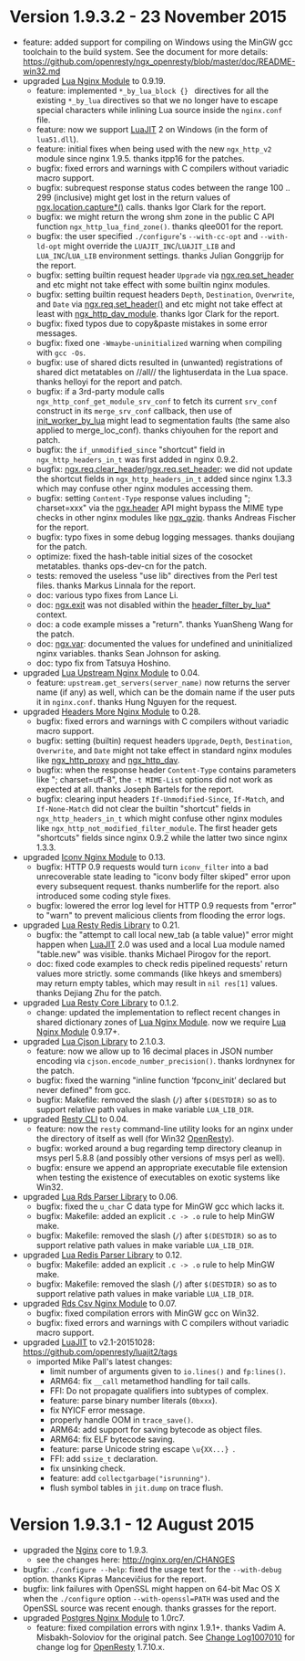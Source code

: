 <!---
    @title         Change Log1009003
    @creator       Yichun Zhang
    @created       2015-07-31 03:33 GMT
    @modifier      YichunZhang
    @modified      2015-11-23 13:14 GMT
    @changecount   32
--->


#  Version 1.9.3.2 - 23 November 2015
* feature: added support for compiling on Windows using the MinGW gcc toolchain to the build system. See the document for more details: https://github.com/openresty/ngx_openresty/blob/master/doc/README-win32.md
* upgraded [Lua Nginx Module](lua-nginx-module/) to 0.9.19.
    * feature: implemented `*_by_lua_block {} ` directives for all the existing `*_by_lua` directives so that we no longer have to escape special characters while inlining Lua source inside the `nginx.conf` file.
    * feature: now we support [LuaJIT](luajit/) 2 on Windows (in the form of `lua51.dll`).
    * feature: initial fixes when being used with the new `ngx_http_v2` module since nginx 1.9.5. thanks itpp16 for the patches.
    * bugfix: fixed errors and warnings with C compilers without variadic macro support.
    * bugfix: subrequest response status codes between the range 100 .. 299 (inclusive) might get lost in the return values of [ngx.location.capture*()](https://github.com/openresty/lua-nginx-module#ngxlocationcapture) calls. thanks Igor Clark for the report.
    * bugfix: we might return the wrong shm zone in the public C API function `ngx_http_lua_find_zone()`. thanks qlee001 for the report.
    * bugfix: the user specified `./configure`'s `--with-cc-opt` and `--with-ld-opt` might override the `LUAJIT_INC`/`LUAJIT_LIB` and `LUA_INC`/`LUA_LIB` environment settings. thanks Julian Gonggrijp for the report.
    * bugfix: setting builtin request header `Upgrade` via [ngx.req.set_header](https://github.com/openresty/lua-nginx-module#ngxreqset_header) and etc might not take effect with some builtin nginx modules.
    * bugfix: setting builtin request headers `Depth`, `Destination`, `Overwrite`, and `Date` via [ngx.req.set_header()](https://github.com/openresty/lua-nginx-module#ngxreqset_header) and etc might not take effect at least with [ngx_http_dav_module](http://nginx.org/en/docs/http/ngx_http_dav_module.html). thanks Igor Clark for the report.
    * bugfix: fixed typos due to copy&paste mistakes in some error messages.
    * bugfix: fixed one `-Wmaybe-uninitialized` warning when compiling with `gcc -Os`.
    * bugfix: use of shared dicts resulted in (unwanted) registrations of shared dict metatables on //all// the lightuserdata in the Lua space. thanks helloyi for the report and patch.
    * bugfix: if a 3rd-party module calls `ngx_http_conf_get_module_srv_conf` to fetch its current `srv_conf` construct in its `merge_srv_conf` callback, then use of [init_worker_by_lua](https://github.com/openresty/lua-nginx-module#init_worker_by_lua) might lead to segmentation faults (the same also applied to merge_loc_conf). thanks chiyouhen for the report and patch.
    * bugfix: the `if_unmodified_since` "shortcut" field in `ngx_http_headers_in_t` was first added in nginx 0.9.2.
    * bugfix: [ngx.req.clear_header](https://github.com/openresty/lua-nginx-module#ngxreqclear_header)/[ngx.req.set_header](https://github.com/openresty/lua-nginx-module#ngxreqset_header): we did not update the shortcut fields in `ngx_http_headers_in_t` added since nginx 1.3.3 which may confuse other nginx modules accessing them.
    * bugfix: setting `Content-Type` response values including "; charset=xxx" via the [ngx.header](https://github.com/openresty/lua-nginx-module#ngxheaderheader) API might bypass the MIME type checks in other nginx modules like [ngx_gzip](http://nginx.org/en/docs/http/ngx_http_gzip_module.html). thanks Andreas Fischer for the report.
    * bugfix: typo fixes in some debug logging messages. thanks doujiang for the patch.
    * optimize: fixed the hash-table initial sizes of the cosocket metatables. thanks ops-dev-cn for the patch.
    * tests: removed the useless "use lib" directives from the Perl test files. thanks Markus Linnala for the report.
    * doc: various typo fixes from Lance Li.
    * doc: [ngx.exit](https://github.com/openresty/lua-nginx-module#ngxexit) was not disabled within the [header_filter_by_lua*](https://github.com/openresty/lua-nginx-module#header_filter_by_lua) context.
    * doc: a code example misses a "return". thanks YuanSheng Wang for the patch.
    * doc: [ngx.var](https://github.com/openresty/lua-nginx-module#ngxvarvariable): documented the values for undefined and uninitialized nginx variables. thanks Sean Johnson for asking.
    * doc: typo fix from Tatsuya Hoshino.
* upgraded [Lua Upstream Nginx Module](lua-upstream-nginx-module/) to 0.04.
    * feature: `upstream.get_servers(server_name)` now returns the server name (if any) as well, which can be the domain name if the user puts it in `nginx.conf`. thanks Hung Nguyen for the request.
* upgraded [Headers More Nginx Module](headers-more-nginx-module/) to 0.28.
    * bugfix: fixed errors and warnings with C compilers without variadic macro support.
    * bugfix: setting (builtin) request headers `Upgrade`, `Depth`, `Destination`, `Overwrite`, and `Date` might not take effect in standard nginx modules like [ngx_http_proxy](http://nginx.org/en/docs/http/ngx_http_proxy_module.html) and [ngx_http_dav](http://nginx.org/en/docs/http/ngx_http_dav_module.html).
    * bugfix: when the response header `Content-Type` contains parameters like "; charset=utf-8", the `-t MIME-List` options did not work as expected at all. thanks Joseph Bartels for the report.
    * bugfix: clearing input headers `If-Unmodified-Since`, `If-Match`, and `If-None-Match` did not clear the builtin "shortcut" fields in `ngx_http_headers_in_t` which might confuse other nginx modules like `ngx_http_not_modified_filter_module`. The first header gets "shortcuts" fields since nginx 0.9.2 while the latter two since nginx 1.3.3.
* upgraded [Iconv Nginx Module](iconv-nginx-module/) to 0.13.
    * bugfix: HTTP 0.9 requests would turn `iconv_filter` into a bad unrecoverable state leading to "iconv body filter skiped" error upon every subsequent request. thanks numberlife for the report. also introduced some coding style fixes.
    * bugfix: lowered the error log level for HTTP 0.9 requests from "error" to "warn" to prevent malicious clients from flooding the error logs.
* upgraded [Lua Resty Redis Library](lua-resty-redis-library/) to 0.21.
    * bugfix: the "attempt to call local new_tab (a table value)" error might happen when [LuaJIT](luajit/) 2.0 was used and a local Lua module named "table.new" was visible. thanks Michael Pirogov for the report.
    * doc: fixed code examples to check redis pipelined requests' return values more strictly. some commands (like hkeys and smembers) may return empty tables, which may result in `nil res[1]` values. thanks Dejiang Zhu for the patch.
* upgraded [Lua Resty Core Library](lua-resty-core-library/) to 0.1.2.
    * change: updated the implementation to reflect recent changes in shared dictionary zones of [Lua Nginx Module](lua-nginx-module/). now we require [Lua Nginx Module](lua-nginx-module/) 0.9.17+.
* upgraded [Lua Cjson Library](lua-cjson-library/) to 2.1.0.3.
    * feature: now we allow up to 16 decimal places in JSON number encoding via `cjson.encode_number_precision()`. thanks lordnynex for the patch.
    * bugfix: fixed the warning "inline function ‘fpconv_init’ declared but never defined" from gcc.
    * bugfix: Makefile: removed the slash (`/`) after `$(DESTDIR)` so as to support relative path values in make variable `LUA_LIB_DIR`.
* upgraded [Resty CLI](resty-cli/) to 0.04.
    * feature: now the `resty` command-line utility looks for an nginx under the directory of itself as well (for Win32 [OpenResty](openresty/)).
    * bugfix: worked around a bug regarding temp directory cleanup in msys perl 5.8.8 (and possibly other versions of msys perl as well).
    * bugfix: ensure we append an appropriate executable file extension when testing the existence of executables on exotic systems like Win32.
* upgraded [Lua Rds Parser Library](lua-rds-parser-library/) to 0.06.
    * bugfix: fixed the `u_char` C data type for MinGW gcc which lacks it.
    * bugfix: Makefile: added an explicit `.c -> .o` rule to help MinGW make.
    * bugfix: Makefile: removed the slash (`/`) after `$(DESTDIR)` so as to support relative path values in make variable `LUA_LIB_DIR`.
* upgraded [Lua Redis Parser Library](lua-redis-parser-library/) to 0.12.
    * bugfix: Makefile: added an explicit `.c -> .o` rule to help MinGW make.
    * bugfix: Makefile: removed the slash (`/`) after `$(DESTDIR)` so as to support relative path values in make variable `LUA_LIB_DIR`.
* upgraded [Rds Csv Nginx Module](rds-csv-nginx-module/) to 0.07.
    * bugfix: fixed compilation errors with MinGW gcc on Win32.
    * bugfix: fixed errors and warnings with C compilers without variadic macro support.
* upgraded [LuaJIT](luajit/) to v2.1-20151028: https://github.com/openresty/luajit2/tags
    * imported Mike Pall's latest changes:
        * limit number of arguments given to `io.lines()` and `fp:lines()`.
        * ARM64: fix `__call` metamethod handling for tail calls.
        * FFI: Do not propagate qualifiers into subtypes of complex.
        * feature: parse binary number literals (`0bxxx`).
        * fix NYICF error message.
        * properly handle OOM in `trace_save()`.
        * ARM64: add support for saving bytecode as object files.
        * ARM64: fix ELF bytecode saving.
        * feature: parse Unicode string escape `\u{XX...} `.
        * FFI: add `ssize_t` declaration.
        * fix unsinking check.
        * feature: add `collectgarbage("isrunning")`.
        * flush symbol tables in `jit.dump` on trace flush.

#  Version 1.9.3.1 - 12 August 2015
* upgraded the [Nginx](nginx/) core to 1.9.3.
    * see the changes here: http://nginx.org/en/CHANGES
* bugfix: `./configure --help`: fixed the usage text for the `--with-debug` option. thanks Kipras Mancevičius for the report.
* bugfix: link failures with OpenSSL might happen on 64-bit Mac OS X when the `./configure` option `--with-openssl=PATH` was used and the OpenSSL source was recent enough. thanks grasses for the report.
* upgraded [Postgres Nginx Module](postgres-nginx-module/) to 1.0rc7.
    * feature: fixed compilation errors with nginx 1.9.1+. thanks Vadim A. Misbakh-Soloviov for the original patch.
See [Change Log1007010](change-log1007010/) for change log for [OpenResty](openresty/) 1.7.10.x.
